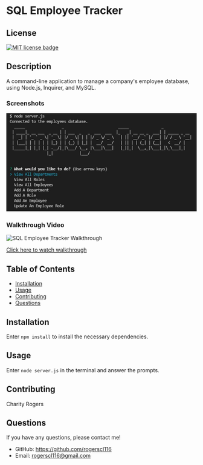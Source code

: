 # SQL Employee Tracker

  ## License
  <a href="https://opensource.org/licenses/MIT"><img src="https://img.shields.io/badge/License-MIT-yellow" alt="MIT license badge"/></a>

  ## Description
A command-line application to manage a company's employee database, using Node.js, Inquirer, and MySQL.

  ### Screenshots
  ![SQL Employee Tracker Screenshot](./assets/images/sql-employee-tracker.jpg)

  ### Walkthrough Video

  ![SQL Employee Tracker Walkthrough](./assets/videos/sql-employee-tracker.gif)

  [Click here to watch walkthrough](https://drive.google.com/file/d/1_2tdnLypuK6cWjr-_oKwKg2eVie1tX9j/view)

  ## Table of Contents
  * [Installation](#installation)
  * [Usage](#usage)
  * [Contributing](#contributing)
  * [Questions](#questions)
        
  ## Installation
Enter `npm install` to install the necessary dependencies.
   
  ## Usage
Enter `node server.js` in the terminal and answer the prompts.

  ## Contributing
Charity Rogers

  ## Questions
If you have any questions, please contact me!

  - GitHub: https://github.com/rogerscl116
  - Email: rogerscl116@gmail.com 